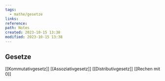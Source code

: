 ```yaml
---
tags:
  - mathe/gesetze
links: 
reference: 
path: Notes
created: 2023-10-15 13:38
modified: 2023-10-15 13:38
---
```

## Gesetze 
[[Kommutativgesetz]]
[[Assoziativgesetz]]
[[Distributivgesetz]]
[[Rechen mit 0]]

